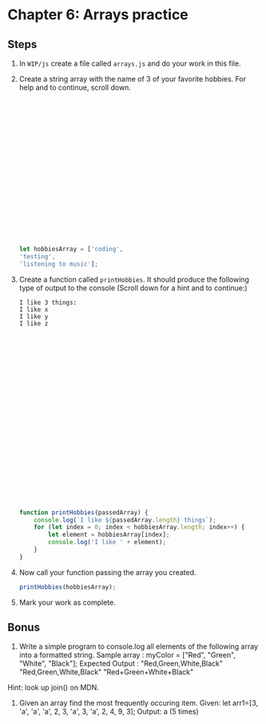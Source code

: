 # Chapter 6: Arrays practice

## Steps
 
1. In `WIP/js` create a file called `arrays.js` and do your work in this file. 

1. Create a string array with the name of 3 of your favorite hobbies. For help and to continue, scroll down.
    ```javascript





















    let hobbiesArray = ['coding',
    'testing',
    'listening to music'];

    ```

1. Create a function called `printHobbies`. It should produce the following type of output to the console (Scroll down for a hint and to continue:)
    ```
    I like 3 things: 
    I like x
    I like y
    I like z
    

























    ```

    ```javascript
    function printHobbies(passedArray) {
        console.log(`I like ${passedArray.length} things`);
        for (let index = 0; index < hobbiesArray.length; index++) {
            let element = hobbiesArray[index];
            console.log('I like ' + element);
        }  
    }
    ```

1. Now call your function passing the array you created.
   ```javascript
   printHobbies(hobbiesArray);
    ```

1. Mark your work as complete.

## Bonus

1. Write a simple program to console.log all elements of the following array into a formatted string. 
Sample array : myColor = ["Red", "Green", "White", "Black"];
Expected Output : 
"Red,Green,White,Black"
"Red,Green,White,Black"
"Red+Green+White+Black"

Hint: look up join() on MDN.


1.  Given an array find the most frequently occuring item. 
Given:
let arr1=[3, 'a', 'a', 'a', 2, 3, 'a', 3, 'a', 2, 4, 9, 3];
Output:
a (5 times)

